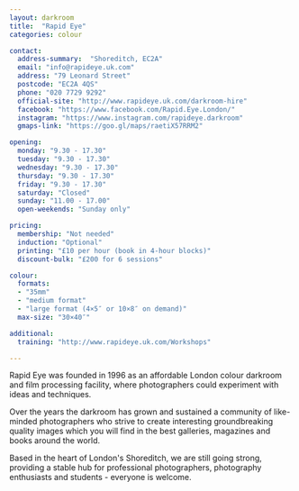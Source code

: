 ```yaml
---
layout: darkroom
title:  "Rapid Eye"
categories: colour

contact:
  address-summary:  "Shoreditch, EC2A"
  email: "info@rapideye.uk.com"
  address: "79 Leonard Street"
  postcode: "EC2A 4QS"
  phone: "020 7729 9292"
  official-site: "http://www.rapideye.uk.com/darkroom-hire"
  facebook: "https://www.facebook.com/Rapid.Eye.London/"
  instagram: "https://www.instagram.com/rapideye.darkroom"
  gmaps-link: "https://goo.gl/maps/raetiX57RRM2"

opening:
  monday: "9.30 - 17.30"
  tuesday: "9.30 - 17.30"
  wednesday: "9.30 - 17.30"
  thursday: "9.30 - 17.30"
  friday: "9.30 - 17.30"
  saturday: "Closed"
  sunday: "11.00 - 17.00"
  open-weekends: "Sunday only"

pricing:
  membership: "Not needed"
  induction: "Optional"
  printing: "£10 per hour (book in 4-hour blocks)"
  discount-bulk: "£200 for 6 sessions"

colour:
  formats:
  - "35mm"
  - "medium format"
  - "large format (4×5″ or 10×8″ on demand)"  
  max-size: "30×40″"

additional:
  training: "http://www.rapideye.uk.com/Workshops"

---
```


Rapid Eye was founded in 1996 as an affordable London colour darkroom and film processing facility, where photographers could experiment with ideas and techniques.

Over the years the darkroom has grown and sustained a community of like-minded photographers who strive to create interesting groundbreaking quality images which you will find in the best galleries, magazines and books around the world.

Based in the heart of London's Shoreditch, we are still going strong,  providing a stable hub for professional photographers, photography enthusiasts and students - everyone is welcome.
